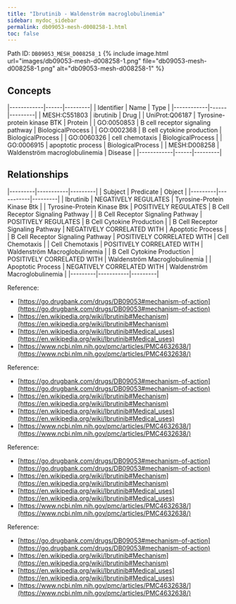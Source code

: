 ```yaml
---
title: "Ibrutinib - Waldenström macroglobulinemia"
sidebar: mydoc_sidebar
permalink: db09053-mesh-d008258-1.html
toc: false 
---
```



Path ID: `DB09053_MESH_D008258_1`
{% include image.html url="images/db09053-mesh-d008258-1.png" file="db09053-mesh-d008258-1.png" alt="db09053-mesh-d008258-1" %}

## Concepts

|------------|------|---------|
| Identifier | Name | Type    |
|------------|------|---------|
| MESH:C551803 | ibrutinib | Drug |
| UniProt:Q06187 | Tyrosine-protein kinase BTK | Protein |
| GO:0050853 | B cell receptor signaling pathway | BiologicalProcess |
| GO:0002368 | B cell cytokine production | BiologicalProcess |
| GO:0060326 | cell chemotaxis | BiologicalProcess |
| GO:0006915 | apoptotic process | BiologicalProcess |
| MESH:D008258 | Waldenström macroglobulinemia | Disease |
|------------|------|---------|

## Relationships

|---------|-----------|---------|
| Subject | Predicate | Object  |
|---------|-----------|---------|
| Ibrutinib | NEGATIVELY REGULATES | Tyrosine-Protein Kinase Btk |
| Tyrosine-Protein Kinase Btk | POSITIVELY REGULATES | B Cell Receptor Signaling Pathway |
| B Cell Receptor Signaling Pathway | POSITIVELY REGULATES | B Cell Cytokine Production |
| B Cell Receptor Signaling Pathway | NEGATIVELY CORRELATED WITH | Apoptotic Process |
| B Cell Receptor Signaling Pathway | POSITIVELY CORRELATED WITH | Cell Chemotaxis |
| Cell Chemotaxis | POSITIVELY CORRELATED WITH | Waldenström Macroglobulinemia |
| B Cell Cytokine Production | POSITIVELY CORRELATED WITH | Waldenström Macroglobulinemia |
| Apoptotic Process | NEGATIVELY CORRELATED WITH | Waldenström Macroglobulinemia |
|---------|-----------|---------|

Reference: 
  - [https://go.drugbank.com/drugs/DB09053#mechanism-of-action](https://go.drugbank.com/drugs/DB09053#mechanism-of-action)
  - [https://en.wikipedia.org/wiki/Ibrutinib#Mechanism](https://en.wikipedia.org/wiki/Ibrutinib#Mechanism)
  - [https://en.wikipedia.org/wiki/Ibrutinib#Medical_uses](https://en.wikipedia.org/wiki/Ibrutinib#Medical_uses)
  - [https://www.ncbi.nlm.nih.gov/pmc/articles/PMC4632638/](https://www.ncbi.nlm.nih.gov/pmc/articles/PMC4632638/)

Reference: 
  - [https://go.drugbank.com/drugs/DB09053#mechanism-of-action](https://go.drugbank.com/drugs/DB09053#mechanism-of-action)
  - [https://en.wikipedia.org/wiki/Ibrutinib#Mechanism](https://en.wikipedia.org/wiki/Ibrutinib#Mechanism)
  - [https://en.wikipedia.org/wiki/Ibrutinib#Medical_uses](https://en.wikipedia.org/wiki/Ibrutinib#Medical_uses)
  - [https://www.ncbi.nlm.nih.gov/pmc/articles/PMC4632638/](https://www.ncbi.nlm.nih.gov/pmc/articles/PMC4632638/)

Reference: 
  - [https://go.drugbank.com/drugs/DB09053#mechanism-of-action](https://go.drugbank.com/drugs/DB09053#mechanism-of-action)
  - [https://en.wikipedia.org/wiki/Ibrutinib#Mechanism](https://en.wikipedia.org/wiki/Ibrutinib#Mechanism)
  - [https://en.wikipedia.org/wiki/Ibrutinib#Medical_uses](https://en.wikipedia.org/wiki/Ibrutinib#Medical_uses)
  - [https://www.ncbi.nlm.nih.gov/pmc/articles/PMC4632638/](https://www.ncbi.nlm.nih.gov/pmc/articles/PMC4632638/)

Reference: 
  - [https://go.drugbank.com/drugs/DB09053#mechanism-of-action](https://go.drugbank.com/drugs/DB09053#mechanism-of-action)
  - [https://en.wikipedia.org/wiki/Ibrutinib#Mechanism](https://en.wikipedia.org/wiki/Ibrutinib#Mechanism)
  - [https://en.wikipedia.org/wiki/Ibrutinib#Medical_uses](https://en.wikipedia.org/wiki/Ibrutinib#Medical_uses)
  - [https://www.ncbi.nlm.nih.gov/pmc/articles/PMC4632638/](https://www.ncbi.nlm.nih.gov/pmc/articles/PMC4632638/)
